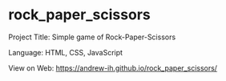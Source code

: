 # rock_paper_scissors

Project Title:
    Simple game of Rock-Paper-Scissors

Language:
    HTML, CSS, JavaScript
    

View on Web: https://andrew-ih.github.io/rock_paper_scissors/

